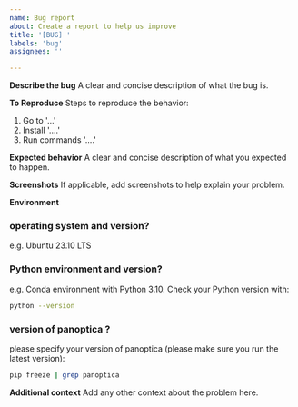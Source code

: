 ```yaml
---
name: Bug report
about: Create a report to help us improve
title: '[BUG] '
labels: 'bug'
assignees: ''

---
```


**Describe the bug**
A clear and concise description of what the bug is.

**To Reproduce**
Steps to reproduce the behavior:
1. Go to '...'
2. Install '....'
3. Run commands '....'

**Expected behavior**
A clear and concise description of what you expected to happen.

**Screenshots**
If applicable, add screenshots to help explain your problem.

**Environment**

### operating system and version?
e.g. Ubuntu 23.10 LTS

### Python environment and version?
e.g. Conda environment with Python 3.10. Check your Python version with:
```sh
python --version
```

### version of panoptica ?
please specify your version of panoptica (please make sure you run the latest version):
```sh
pip freeze | grep panoptica
```

**Additional context**
Add any other context about the problem here.
